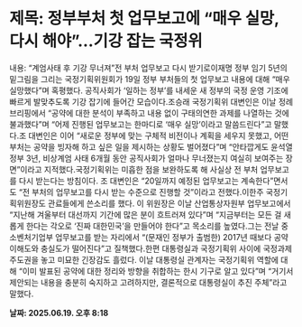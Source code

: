 # **제목: 정부부처 첫 업무보고에 “매우 실망, 다시 해야”…기강 잡는 국정위**

  내용: “계엄사태 후 기강 무너져”전 부처 업무보고 다시 받기로이재명 정부 임기 5년의 밑그림을 그리는 국정기획위원회가 19일 정부 부처들의 첫 업무보고 내용에 대해 “매우 실망했다”며 혹평했다. 공직사회가 ‘일하는 정부’를 내세운 새 정부의 국정 운영 기조에 빠르게 발맞추도록 기강 잡기에 들어간 모습이다.조승래 국정기획위 대변인은 이날 정례 브리핑에서 “공약에 대한 분석이 부족하고 내용 없이 구태의연한 과제를 나열하는 것에 불과했다”며 “어제 진행된 업무보고는 한마디로 ‘매우 실망’이라고 말씀드린다”고 말했다.조 대변인은 이어 “새로운 정부에 맞는 구체적 비전이나 계획을 세우지 못했고, 어떤 부처는 공약을 빙자해 하고 싶은 일을 제시하는 상황도 벌어졌다”며 “안타깝게도 윤석열 정부 3년, 비상계엄 사태 6개월 동안 공직사회가 얼마나 무너졌는지 여실히 보여주는 장면”이라고 지적했다.국정기획위는 미흡한 점을 보완하도록 해 사실상 전 부처 업무보고를 다시 받는다는 방침이다. 조 대변인은 “20일까지 예정된 업무보고는 계속한다”면서도 “전 부처의 업무보고를 다시 받는 수준으로 진행할 것”이라고 전했다.이한주 국정기획위원장도 관료들에게 쓴소리를 했다. 이 위원장은 이날 산업통상자원부 업무보고에서 “지난해 겨울부터 대선까지 기간에 많은 분이 흐트러져 있다”며 “지금부터는 모든 걸 새롭게 한다는 각오로 ‘진짜 대한민국’을 만들어야 한다”고 목소리를 높였다.그는 전날 중소벤처기업부 업무보고를 받는 자리에서 “(문재인 정부가 출범한) 2017년 때보다 공약 이해도와 충실도가 떨어진다”고 질책했다.한편 대통령실과 국정기획위 사이에 국정과제 주도권을 놓고 미묘한 긴장감도 흘렀다. 이날 대통령실 관계자는 국정기획위 역할에 대해 “이미 발표된 공약에 대한 정리와 방향을 취합하는 한시 기구로 알고 있다”며 “거기서 제안되는 내용을 충분히 숙지하고 고려하지만, 결론적으로 대통령실이 추진 주체”라고 말했다.

  **날짜: 2025.06.19. 오후 8:18**